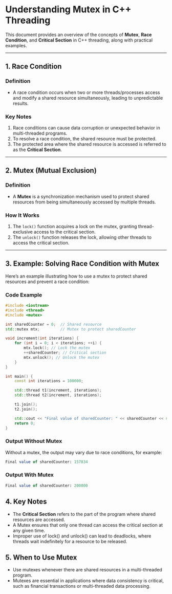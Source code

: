 # **Understanding Mutex in C++ Threading**

This document provides an overview of the concepts of **Mutex**, **Race Condition**, and **Critical Section** in C++ threading, along with practical examples.

---

## **1. Race Condition**

### **Definition**
- A race condition occurs when two or more threads/processes access and modify a shared resource simultaneously, leading to unpredictable results.

### **Key Notes**
1. Race conditions can cause data corruption or unexpected behavior in multi-threaded programs.
2. To resolve a race condition, the shared resource must be protected.
3. The protected area where the shared resource is accessed is referred to as the **Critical Section**.
---

## **2. Mutex (Mutual Exclusion)**

### **Definition**
- A **Mutex** is a synchronization mechanism used to protect shared resources from being simultaneously accessed by multiple threads.

### **How It Works**
1. The `lock()` function acquires a lock on the mutex, granting thread-exclusive access to the critical section.
2. The `unlock()` function releases the lock, allowing other threads to access the critical section.

---

## **3. Example: Solving Race Condition with Mutex**

Here’s an example illustrating how to use a mutex to protect shared resources and prevent a race condition:

### **Code Example**
```cpp
#include <iostream>
#include <thread>
#include <mutex>

int sharedCounter = 0;  // Shared resource
std::mutex mtx;         // Mutex to protect sharedCounter

void increment(int iterations) {
    for (int i = 0; i < iterations; ++i) {
        mtx.lock(); // Lock the mutex
        ++sharedCounter; // Critical section
        mtx.unlock(); // Unlock the mutex
    }
}

int main() {
    const int iterations = 100000;

    std::thread t1(increment, iterations);
    std::thread t2(increment, iterations);

    t1.join();
    t2.join();

    std::cout << "Final value of sharedCounter: " << sharedCounter << std::endl;
    return 0;
}
```

### Output Without Mutex
Without a mutex, the output may vary due to race conditions, for example:
```sql
Final value of sharedCounter: 157834
```

### Output With Mutex
```sql
Final value of sharedCounter: 200000
```

## **4. Key Notes**
- The **Critical Section** refers to the part of the program where shared resources are accessed.
- A Mutex ensures that only one thread can access the critical section at any given time.
- Improper use of lock() and unlock() can lead to deadlocks, where threads wait indefinitely for a resource to be released.

## **5. When to Use Mutex**
- Use mutexes whenever there are shared resources in a multi-threaded program.
- Mutexes are essential in applications where data consistency is critical, such as financial transactions or multi-threaded data processing.